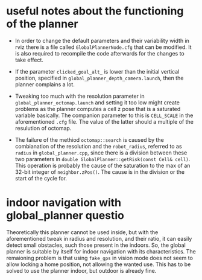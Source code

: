 # useful notes about the functioning of the planner

- In order to change the default parameters and their variability width in rviz there is a file called `GlobalPlannerNode.cfg` that can be modified. It is also required to recompile the code afterwards for the changes to take effect.

- If the parameter `clicked_goal_alt_` is lower than the initial vertical position, specified in `global_planner_depth_camera.launch`, then the planner complains a lot.

- Tweaking too much with the resolution parameter in `global_planner_octomap.launch` and setting it too low might create problems as the planner computes a cell z pose that is a saturated variable basically. The companion parameter to this is `CELL_SCALE` in the aforementioned `.cfg` file. The value of the latter should a multiple of the resulution of octomap.

- The failure of the methiod `octomap::search` is caused by  the combianation of the resolution and the `robot_radius`, referred to as `radius` in `global_planner.cpp`, since there is a division between these two parameters in `double GlobalPlanner::getRisk(const Cell& cell)`. This operation is probably the cause of the saturation to the max of an 32-bit integer of `neighbor.zPos()`. The cause is in the division or the start of the cycle for.

# indoor navigation with global_planner questio

Theoretically this planner cannot be used inside, but with the aforementioned tweak in radius and resolution, and their ratio, it can easily detect small obstacles, such those present in the indoors. 
So, the global planner is suitable by itself for indoor navigation with its characteristics. 
The remaioning problem is that using `fake_gps` in vision mode does not seem to allow locking a home position, not allowing the wanted use.
This has to be solved to use the planner indoor, but outdoor is already fine.
